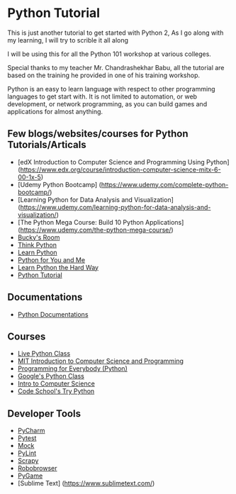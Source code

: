 # Python Tutorial

This is just another tutorial to get started with Python 2, 
As I go along with my learning, I will try to scrible it all along

I will be using this for all the Python 101 workshop at various colleges.

Special thanks to my teacher Mr. Chandrashekhar Babu, all the tutorial are based on the training he provided in one of his training workshop. 


Python is an easy to learn language with respect to other programming languages to get start with.
It is not limited to automation, or web development, or network programming, as you can build games and applications for almost anything. 



## Few blogs/websites/courses for Python Tutorials/Articals
  - [edX Introduction to Computer Science and Programming Using Python] (https://www.edx.org/course/introduction-computer-science-mitx-6-00-1x-5)
  - [Udemy Python Bootcamp] (https://www.udemy.com/complete-python-bootcamp/)
  - [Learning Python for Data Analysis and Visualization] (https://www.udemy.com/learning-python-for-data-analysis-and-visualization/)
  - [The Python Mega Course: Build 10 Python Applications] (https://www.udemy.com/the-python-mega-course/)
  - [Bucky's Room](https://buckysroom.org/videos.php?cat=98)
  - [Think Python](http://www.greenteapress.com/thinkpython/)
  - [Learn Python](http://www.learnpython.org/)
  - [Python for You and Me](http://pymbook.readthedocs.org/en/py3/)
  - [Learn Python the Hard Way](http://learnpythonthehardway.org/book/)
  - [Python Tutorial](http://www.python-course.eu/)


## Documentations
  - [Python Documentations](https://www.python.org/doc/)

## Courses
  - [Live Python Class](https://www.codementor.io/classes/learn-python-live)
  - [MIT Introduction to Computer Science and Programming](http://ocw.mit.edu/courses/electrical-engineering-and-computer-science/6-00sc-introduction-to-computer-science-and-programming-spring-2011/)
  - [Programming for Everybody (Python)](https://www.coursera.org/course/pythonlearn)
  - [Google's Python Class](https://developers.google.com/edu/python/?hl=de-DE&csw=1)
  - [Intro to Computer Science](https://www.udacity.com/course/ud036)
  - [Code School's Try Python](https://www.codeschool.com/courses/try-python)


## Developer Tools
  - [PyCharm](http://www.jetbrains.com/pycharm/)
  - [Pytest](http://pytest.org/latest/)
  - [Mock](http://www.voidspace.org.uk/python/mock/)
  - [PyLint](http://www.pylint.org/)
  - [Scrapy](http://scrapy.org/)
  - [Robobrowser](http://robobrowser.readthedocs.org/en/latest/)
  - [PyGame](http://pygame.org/news.html)
  - [Sublime Text] (https://www.sublimetext.com/)

